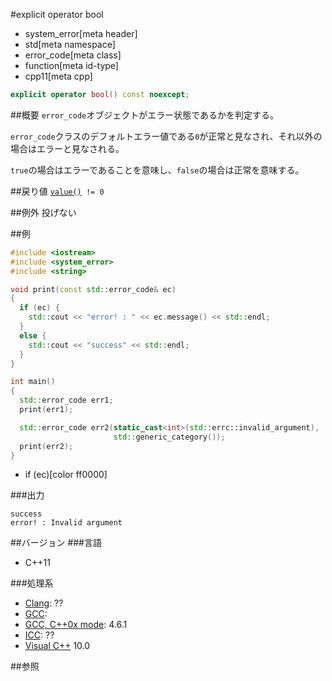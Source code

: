 #explicit operator bool
* system_error[meta header]
* std[meta namespace]
* error_code[meta class]
* function[meta id-type]
* cpp11[meta cpp]

```cpp
explicit operator bool() const noexcept;
```

##概要
`error_code`オブジェクトがエラー状態であるかを判定する。

`error_code`クラスのデフォルトエラー値である`0`が正常と見なされ、それ以外の場合はエラーと見なされる。 

`true`の場合はエラーであることを意味し、`false`の場合は正常を意味する。


##戻り値
[`value()`](./value.md)` != 0`


##例外
投げない


##例
```cpp
#include <iostream>
#include <system_error>
#include <string>

void print(const std::error_code& ec)
{
  if (ec) {
    std::cout << "error! : " << ec.message() << std::endl;
  }
  else {
    std::cout << "success" << std::endl;
  }
}

int main()
{
  std::error_code err1;
  print(err1);

  std::error_code err2(static_cast<int>(std::errc::invalid_argument),
                       std::generic_category());
  print(err2);
}
```
* if (ec)[color ff0000]

###出力
```
success
error! : Invalid argument
```

##バージョン
###言語
- C++11

###処理系
- [Clang](/implementation.md#clang): ??
- [GCC](/implementation.md#gcc): 
- [GCC, C++0x mode](/implementation.md#gcc): 4.6.1
- [ICC](/implementation.md#icc): ??
- [Visual C++](/implementation.md#visual_cpp) 10.0


##参照

